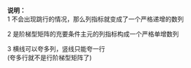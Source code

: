 **说明：**  
1 不会出现跳行的情况，那么列指标就变成了一个严格递增的数列  
  
2 是阶梯型矩阵的充要条件主元的列指标构成一个严格单增数列  
  
3 横线可以夸多列，竖线只能夸一行  
(夸多行就不是行阶梯型矩阵了)  
